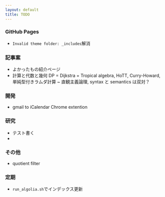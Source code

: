 ```yaml
---
layout: default
title: TODO
---
```


### GitHub Pages

* `Invalid theme folder: _includes`解消



### 記事案

* よかったもの紹介ページ
* 計算と代数と幾何 DP = Dijkstra = Tropical algebra, HoTT, Curry-Howard, 単純型付きラムダ計算 ~ 直観主義論理, syntax と semantics は双対？



### 開発

* gmail to iCalendar Chrome extention



### 研究

* テスト書く
* 



### その他

* quotient filter



### 定期

* `run_algolia.sh`でインデックス更新

